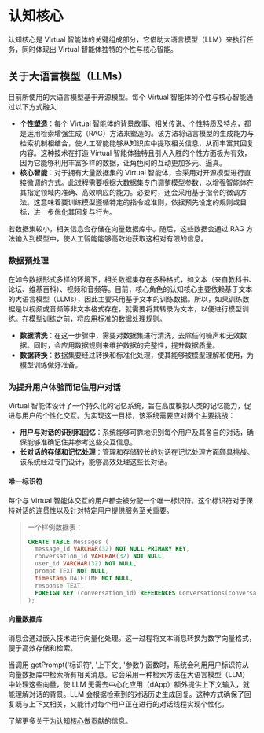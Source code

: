 # 认知核心

认知核心是 Virtual 智能体的关键组成部分，它借助大语言模型（LLM）来执行任务，同时体现出 Virtual 智能体独特的个性与核心智能。

## 关于大语言模型（LLMs）

目前所使用的大语言模型基于开源模型。每个 Virtual 智能体的个性与核心智能通过以下方式融入：
- **个性塑造**：每个 Virtual 智能体的背景故事、相关传说、个性特质及特点，都是运用检索增强生成（RAG）方法来塑造的。该方法将语言模型的生成能力与检索机制相结合，使人工智能能够从知识库中提取相关信息，从而丰富其回复内容。这种技术在打造 Virtual 智能体独特且引人入胜的个性方面极为有效，因为它能够利用丰富多样的数据，让角色间的互动更加多元、逼真。
- **核心智能**：对于拥有大量数据集的 Virtual 智能体，会采用对开源模型进行直接微调的方式。此过程需要根据大数据集专门调整模型参数，以增强智能体在其指定领域内准确、高效响应的能力。必要时，还会采用基于指令的微调方法。这意味着要训练模型遵循特定的指令或准则，依据预先设定的规则或目标，进一步优化其回复与行为。

若数据集较小，相关信息会存储在向量数据库中。随后，这些数据会通过 RAG 方法输入到模型中，使人工智能能够高效地获取这相对有限的信息。

### 数据预处理

在如今数据形式多样的环境下，相关数据集存在多种格式，如文本（来自教科书、论坛、维基百科）、视频和音频等。目前，核心角色的认知核心主要依赖基于文本的大语言模型（LLMs），因此主要采用基于文本的训练数据。所以，如果训练数据是以视频或音频等非文本格式存在，就需要将其转录为文本，以便进行模型训练。在模型训练之前，将应用标准的数据处理规则。
- **数据清洗**：在这一步骤中，需要对数据集进行清洗，去除任何噪声和无效数据。同时，会应用数据规则来维护数据的完整性，提升数据质量。
- **数据转换**：数据集要经过转换和标准化处理，使其能够被模型理解和使用，为模型训练做好准备。

### 为提升用户体验而记住用户对话

Virtual 智能体设计了一个持久化的记忆系统，旨在高度模拟人类的记忆能力，促进与用户的个性化交互。为实现这一目标，该系统需要应对两个主要挑战：
- **用户与对话的识别和回忆**：系统能够可靠地识别每个用户及其各自的对话，确保能够准确记住并参考这些交互信息。
- **长对话的存储和记忆处理**：管理和存储较长的对话在记忆处理方面颇具挑战。该系统经过专门设计，能够高效处理这些长对话。

#### 唯一标识符
每个与 Virtual 智能体交互的用户都会被分配一个唯一标识符。这个标识符对于保持对话的连贯性以及针对特定用户提供服务至关重要。

> 一个样例数据表：
> ```sql
> CREATE TABLE Messages (
>   message_id VARCHAR(32) NOT NULL PRIMARY KEY,
>   conversation_id VARCHAR(32) NOT NULL,
>   user_id VARCHAR(32) NOT NULL,
>   prompt TEXT NOT NULL,
>   timestamp DATETIME NOT NULL,
>   response TEXT,
>   FOREIGN KEY (conversation_id) REFERENCES Conversations(conversation_id)
> );
> ```

#### 向量数据库
消息会通过嵌入技术进行向量化处理。这一过程将文本消息转换为数字向量格式，便于高效存储和检索。

当调用 getPrompt('标识符', '上下文', '参数') 函数时，系统会利用用户标识符从向量数据库中检索所有相关消息。它会采用一种检索方法在大语言模型（LLM）中处理这些向量，使 LLM 无需去中心化应用（dApp）额外提供上下文输入，就能理解对话的背景。LLM 会根据检索到的对话历史生成回复。这种方式确保了回复既与上下文相关，又能针对每个用户正在进行的对话线程实现个性化。

了解更多关于[为认知核心做贡献](../../../../developer-documents/agent-contribution/contribute-to-cognitive-core)的信息。
